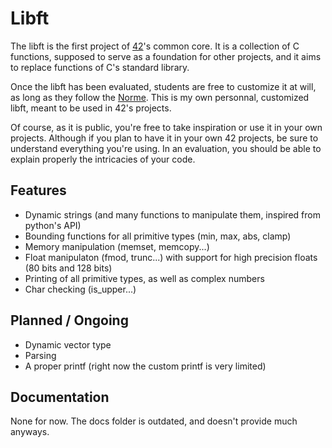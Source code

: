 # Libft

The libft is the first project of [42](https://42.fr/en/homepage/)'s common core. It is a collection of C functions, supposed to serve as a foundation for other projects, and it aims to replace functions of C's standard library.

Once the libft has been evaluated, students are free to customize it at will, as long as they follow the [Norme](https://github.com/42School/norminette). This is my own personnal, customized libft, meant to be used in 42's projects.

Of course, as it is public, you're free to take inspiration or use it in your own projects. Although if you plan to have it in your own 42 projects, be sure to understand everything you're using. In an evaluation, you should be able to explain properly the intricacies of your code.

## Features

- Dynamic strings (and many functions to manipulate them, inspired from python's API)
- Bounding functions for all primitive types (min, max, abs, clamp)
- Memory manipulation (memset, memcopy...)
- Float manipulaton (fmod, trunc...) with support for high precision floats (80 bits and 128 bits)
- Printing of all primitive types, as well as complex numbers
- Char checking (is_upper...)

## Planned / Ongoing

- Dynamic vector type
- Parsing
- A proper printf (right now the custom printf is very limited)

## Documentation

None for now. The docs folder is outdated, and doesn't provide much anyways.